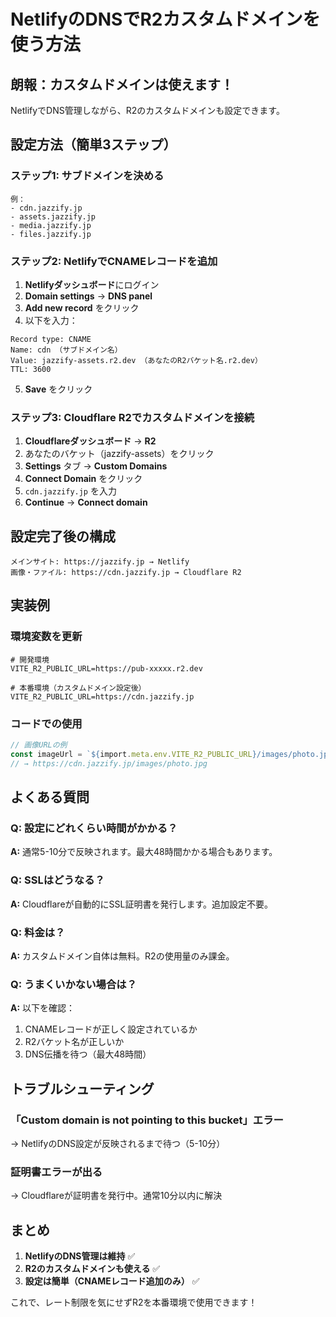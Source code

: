 # NetlifyのDNSでR2カスタムドメインを使う方法

## 朗報：カスタムドメインは使えます！

NetlifyでDNS管理しながら、R2のカスタムドメインも設定できます。

## 設定方法（簡単3ステップ）

### ステップ1: サブドメインを決める
```
例：
- cdn.jazzify.jp
- assets.jazzify.jp
- media.jazzify.jp
- files.jazzify.jp
```

### ステップ2: NetlifyでCNAMEレコードを追加

1. **Netlifyダッシュボード**にログイン
2. **Domain settings** → **DNS panel**
3. **Add new record** をクリック
4. 以下を入力：

```
Record type: CNAME
Name: cdn （サブドメイン名）
Value: jazzify-assets.r2.dev （あなたのR2バケット名.r2.dev）
TTL: 3600
```

5. **Save** をクリック

### ステップ3: Cloudflare R2でカスタムドメインを接続

1. **Cloudflareダッシュボード** → **R2**
2. あなたのバケット（jazzify-assets）をクリック
3. **Settings** タブ → **Custom Domains**
4. **Connect Domain** をクリック
5. `cdn.jazzify.jp` を入力
6. **Continue** → **Connect domain**

## 設定完了後の構成

```
メインサイト: https://jazzify.jp → Netlify
画像・ファイル: https://cdn.jazzify.jp → Cloudflare R2
```

## 実装例

### 環境変数を更新
```env
# 開発環境
VITE_R2_PUBLIC_URL=https://pub-xxxxx.r2.dev

# 本番環境（カスタムドメイン設定後）
VITE_R2_PUBLIC_URL=https://cdn.jazzify.jp
```

### コードでの使用
```typescript
// 画像URLの例
const imageUrl = `${import.meta.env.VITE_R2_PUBLIC_URL}/images/photo.jpg`;
// → https://cdn.jazzify.jp/images/photo.jpg
```

## よくある質問

### Q: 設定にどれくらい時間がかかる？
**A:** 通常5-10分で反映されます。最大48時間かかる場合もあります。

### Q: SSLはどうなる？
**A:** Cloudflareが自動的にSSL証明書を発行します。追加設定不要。

### Q: 料金は？
**A:** カスタムドメイン自体は無料。R2の使用量のみ課金。

### Q: うまくいかない場合は？
**A:** 以下を確認：
1. CNAMEレコードが正しく設定されているか
2. R2バケット名が正しいか
3. DNS伝播を待つ（最大48時間）

## トラブルシューティング

### 「Custom domain is not pointing to this bucket」エラー
→ NetlifyのDNS設定が反映されるまで待つ（5-10分）

### 証明書エラーが出る
→ Cloudflareが証明書を発行中。通常10分以内に解決

## まとめ

1. **NetlifyのDNS管理は維持** ✅
2. **R2のカスタムドメインも使える** ✅
3. **設定は簡単（CNAMEレコード追加のみ）** ✅

これで、レート制限を気にせずR2を本番環境で使用できます！